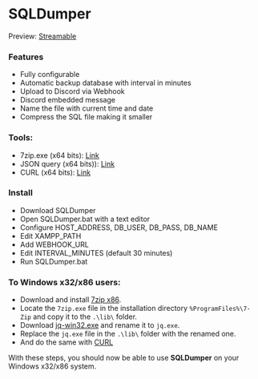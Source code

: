 # SQLDumper
Preview: [Streamable](https://streamable.com/37w13z "Streamable")

### Features
- Fully configurable
- Automatic backup database with interval in minutes
- Upload to Discord via Webhook
- Discord embedded message
- Name the file with current time and date
- Compress the SQL file making it smaller

### Tools:
- 7zip.exe  (x64 bits): [Link](https://www.7-zip.org/download.html "Link")
- JSON query (x64 bits)): [Link](https://stedolan.github.io/jq/download "Links")
- CURL (x64 bits): [Link](https://curl.se/windows/ "Link")

### Install
- Download SQLDumper
- Open SQLDumper.bat with a text editor
- Configure HOST_ADDRESS, DB_USER, DB_PASS, DB_NAME
- Edit XAMPP_PATH
- Add WEBHOOK_URL
- Edit INTERVAL_MINUTES (default 30 minutes)
- Run SQLDumper.bat

### To Windows x32/x86 users:

- Download and install [7zip x86](https://www.7-zip.org/download.html "7zip").
- Locate the `7zip.exe` file in the installation directory `%ProgramFiles%\7-Zip` and copy it to the `.\lib\` folder.
- Download [jq-win32.exe](https://stedolan.github.io/jq/download/ "jq-win32.exe") and rename it to `jq.exe`.
- Replace the `jq.exe` file in the `.\lib\` folder with the renamed one.
- And do the same with [CURL](https://curl.se/windows/ "CURL")

With these steps, you should now be able to use **SQLDumper** on your Windows x32/x86 system.
